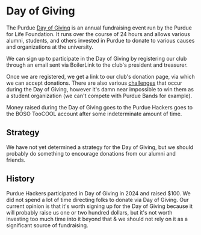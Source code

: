 # Day of Giving

The Purdue [Day of Giving](https://dayofgiving.purdue.edu/) is an annual
fundraising event run by the Purdue for Life Foundation. It runs over the
course of 24 hours and allows various alumni, students, and others invested
in Purdue to donate to various causes and organizations at the university.

We can sign up to participate in the Day of Giving by registering our
club through an email sent via BoilerLink to the club's president and
treasurer.

Once we are registered, we get a link to our club's donation page, via which
we can accept donations. There are also various [challenges](https://www.purdueforlife.org/alumni-leaders/purdue-day-of-giving-resources/)
that occur during the Day of Giving, however it's damn near impossible to win
them as a student organization (we can't compete with Purdue Bands for example).

Money raised during the Day of Giving goes to the Purdue Hackers goes to the
BOSO TooCOOL account after some indeterminate amount of time.

## Strategy

We have not yet determined a strategy for the Day of Giving, but we should
probably do something to encourage donations from our alumni and friends.

## History

Purdue Hackers participated in Day of Giving in 2024 and raised $100. We did
not spend a lot of time directing folks to donate via Day of Giving. Our current
opinion is that it's worth signing up for the Day of Giving because it will probably
raise us one or two hundred dollars, but it's not worth investing too much time
into it beyond that & we should not rely on it as a significant source of
fundraising.
